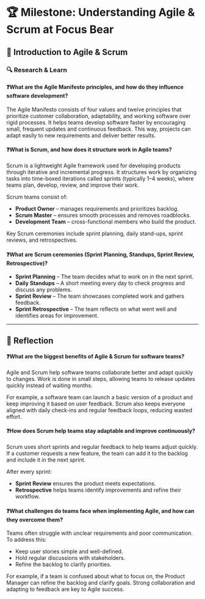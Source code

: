 # 🏆 Milestone: Understanding Agile & Scrum at Focus Bear

## 🔄 Introduction to Agile & Scrum

### 🔍 Research & Learn

#### ❓What are the Agile Manifesto principles, and how do they influence software development?
  The Agile Manifesto consists of four values and twelve principles that prioritize customer collaboration, adaptability, and working software over rigid processes. It helps teams develop software faster by encouraging small, frequent updates and continuous feedback. This way, projects can adapt easily to new requirements and deliver better results.

#### ❓What is Scrum, and how does it structure work in Agile teams?
  Scrum is a lightweight Agile framework used for developing products through iterative and incremental progress. It structures work by organizing tasks into time-boxed iterations called sprints (typically 1–4 weeks), where teams plan, develop, review, and improve their work. 

Scrum teams consist of:
- **Product Owner** – manages requirements and prioritizes backlog.
- **Scrum Master** – ensures smooth processes and removes roadblocks.
- **Development Team** – cross-functional members who build the product.

Key Scrum ceremonies include sprint planning, daily stand-ups, sprint reviews, and retrospectives.

#### ❓What are Scrum ceremonies (Sprint Planning, Standups, Sprint Review, Retrospective)?
- **Sprint Planning** – The team decides what to work on in the next sprint.
- **Daily Standups** – A short meeting every day to check progress and discuss any problems.
- **Sprint Review** – The team showcases completed work and gathers feedback.
- **Sprint Retrospective** – The team reflects on what went well and identifies areas for improvement.

---

## 📝 Reflection

#### ❓What are the biggest benefits of Agile & Scrum for software teams?
  Agile and Scrum help software teams collaborate better and adapt quickly to changes. Work is done in small steps, allowing teams to release updates quickly instead of waiting months. 

For example, a software team can launch a basic version of a product and keep improving it based on user feedback. Scrum also keeps everyone aligned with daily check-ins and regular feedback loops, reducing wasted effort.

#### ❓How does Scrum help teams stay adaptable and improve continuously?
  Scrum uses short sprints and regular feedback to help teams adjust quickly. If a customer requests a new feature, the team can add it to the backlog and include it in the next sprint. 

After every sprint:
- **Sprint Review** ensures the product meets expectations.
- **Retrospective** helps teams identify improvements and refine their workflow.

#### ❓What challenges do teams face when implementing Agile, and how can they overcome them?
  Teams often struggle with unclear requirements and poor communication. To address this:
- Keep user stories simple and well-defined.
- Hold regular discussions with stakeholders.
- Refine the backlog to clarify priorities.

For example, if a team is confused about what to focus on, the Product Manager can refine the backlog and clarify goals. Strong collaboration and adapting to feedback are key to Agile success.
